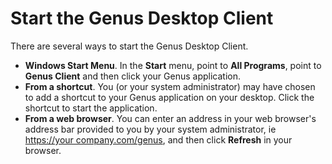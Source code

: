 # Start the Genus Desktop Client

There are several ways to start the Genus Desktop Client.

*   **Windows Start Menu**. In the **Start** menu, point to **All Programs**, point to **Genus Client** and then click your Genus application.
*   **From a shortcut**. You (or your system administrator) may have chosen to add a shortcut to your Genus application on your desktop. Click the shortcut to start the application.
*   **From a web browser**. You can enter an address in your web browser's address bar provided to you by your system administrator, ie [https://your company.com/genus](https://your%20company.com/genus), and then click **Refresh** in your browser.